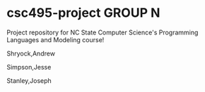# csc495-project GROUP N
Project repository for NC State Computer Science's Programming Languages and Modeling course!

Shryock,Andrew

Simpson,Jesse

Stanley,Joseph
